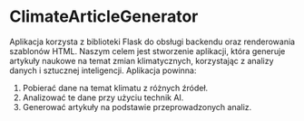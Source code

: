 # ClimateArticleGenerator
Aplikacja korzysta z biblioteki Flask do obsługi backendu oraz renderowania szablonów HTML.
Naszym celem jest stworzenie aplikacji, która generuje artykuły naukowe na temat zmian klimatycznych, korzystając z analizy danych i sztucznej inteligencji. Aplikacja powinna:

1.    Pobierać dane na temat klimatu z różnych źródeł.
2.    Analizować te dane przy użyciu technik AI.
3.    Generować artykuły na podstawie przeprowadzonych analiz.
